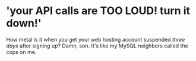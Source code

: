 # 'your API calls are TOO LOUD! turn it down!'

How metal is it when you get your web hosting account suspended *three days* after signing up?  Damn, son.  It's like my MySQL neighbors called the cops on me.

